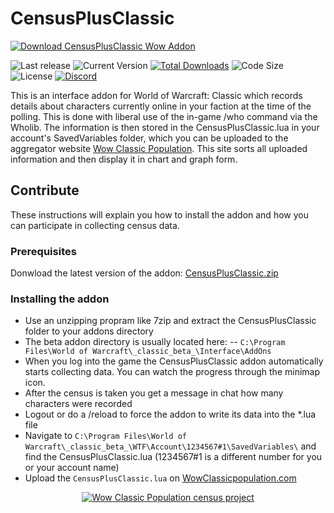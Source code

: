 # CensusPlusClassic
[![Download CensusPlusClassic Wow Addon](https://i.ibb.co/3RZG6vq/Censusplus-Classic.jpg)](https://github.com/christophrus/CensusPlusClassic/releases/latest/download/CensusPlusClassic.zip)

![Last release](https://img.shields.io/github/release-date/christophrus/CensusPlusClassic.svg) ![Current Version](https://img.shields.io/github/tag/christophrus/CensusPlusClassic.svg) [![Total Downloads](https://img.shields.io/github/downloads/christophrus/CensusPlusClassic/total.svg)]((https://github.com/christophrus/CensusPlusClassic/releases/latest/download/CensusPlusClassic.zip))  ![Code Size](https://img.shields.io/github/languages/code-size/christophrus/CensusPlusClassic.svg) ![License](https://img.shields.io/github/license/christophrus/CensusPlusClassic.svg?label=license) [![Discord](https://img.shields.io/discord/591950767640936500.svg)](https://discordapp.com/invite/MYPWGkv)

This is an interface addon for World of Warcraft: Classic which records details about characters currently online in your faction at the time of the polling. This is done with liberal use of the in-game /who command via the Wholib. The information is then stored in the CensusPlusClassic.lua in your account's SavedVariables folder, which you can be uploaded to the aggregator website [Wow Classic Population](https://wowclassicpopulation). This site sorts all uploaded information and then display it in chart and graph form.

## Contribute 

These instructions will explain you how to install the addon and how you can participate in collecting census data.

### Prerequisites

Donwload the latest version of the addon: [CensusPlusClassic.zip](https://github.com/christophrus/CensusPlusClassic/releases/latest/download/CensusPlusClassic.zip)

### Installing the addon

- Use an unzipping propram like 7zip and extract the CensusPlusClassic folder to your addons directory
- The beta addon directory is usually located here:
-- `C:\Program Files\World of Warcraft\_classic_beta_\Interface\AddOns`
- When you log into the game the CensusPlusClassic addon automatically starts collecting data. You can watch the progress through the minimap icon.
- After the census is taken you get a message in chat how many characters were recorded
- Logout or do a /reload to force the addon to write its data into the *.lua file
- Navigate to `C:\Program Files\World of Warcraft\_classic_beta_\WTF\Account\1234567#1\SavedVariables\` and find the CensusPlusClassic.lua (1234567#1 is a different number for you or your account name)
- Upload the `CensusPlusClassic.lua` on [WowClassicpopulation.com](https://wowclassicpopulation.com/contribute)

<p align="center">
  <a href="https://wowclassicpopulation.com/"><img src="https://i.ibb.co/wrsLC9L/wow-classic-population-census-project.jpg" alt="Wow Classic Population census project"/></a>
</p>
